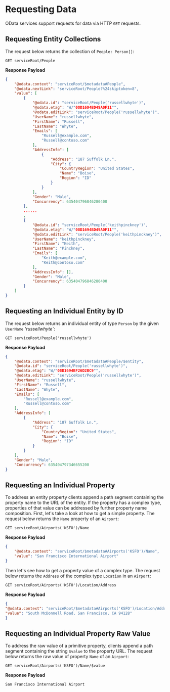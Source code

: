 # Requesting Data  

OData services support requests for data via HTTP `GET` requests.

## Requesting Entity Collections

The request below returns the collection of `People: Person[]`:

```
GET serviceRoot/People
```

**Response Payload**  

``` json
{
    "@odata.context": "serviceRoot/$metadata#People",
    "@odata.nextLink": "serviceRoot/People?%24skiptoken=8",
    "value": [
        {
            "@odata.id": "serviceRoot/People('russellwhyte')",
            "@odata.etag": "W/"08D1694BD49A0F11"",
            "@odata.editLink": "serviceRoot/People('russellwhyte')",
            "UserName": "russellwhyte",
            "FirstName": "Russell",
            "LastName": "Whyte",
            "Emails": [
                "Russell@example.com",
                "Russell@contoso.com"
            ],
            "AddressInfo": [
                {
                    "Address": "187 Suffolk Ln.",
                    "City": {
                        "CountryRegion": "United States",
                        "Name": "Boise",
                        "Region": "ID"
                    }
                }
            ],
            "Gender": "Male",
            "Concurrency": 635404796846280400
        },
        ......
        ,
        {
            "@odata.id": "serviceRoot/People('keithpinckney')",
            "@odata.etag": "W/"08D1694BD49A0F11"",
            "@odata.editLink": "serviceRoot/People('keithpinckney')",
            "UserName": "keithpinckney",
            "FirstName": "Keith",
            "LastName": "Pinckney",
            "Emails": [
                "Keith@example.com",
                "Keith@contoso.com"
            ],
            "AddressInfo": [],
            "Gender": "Male",
            "Concurrency": 635404796846280400
        }
    ]
}
```

## Requesting an Individual Entity by ID

The request below returns an individual entity of type `Person` by the given `UserName` *'russellwhyte`*:

```
GET serviceRoot/People('russellwhyte')
```

**Response Payload**  

``` json
{
    "@odata.context": "serviceRoot/$metadata#People/$entity",
    "@odata.id": "serviceRoot/People('russellwhyte')",
    "@odata.etag": "W/"08D1694BF26D2BC9"",
    "@odata.editLink": "serviceRoot/People('russellwhyte')",
    "UserName": "russellwhyte",
    "FirstName": "Russell",
    "LastName": "Whyte",
    "Emails": [
        "Russell@example.com",
        "Russell@contoso.com"
    ],
    "AddressInfo": [
        {
            "Address": "187 Suffolk Ln.",
            "City": {
                "CountryRegion": "United States",
                "Name": "Boise",
                "Region": "ID"
            }
        }
    ],
    "Gender": "Male",
    "Concurrency": 635404797346655200
}
```

## Requesting an Individual Property  

To address an entity property clients append a path segment containing the property name to the URL of the entity. If the property has a complex type, properties of that value can be addressed by further property name composition. First, let's take a look at how to get a simple property. The request below returns the `Name` property of an `Airport`:

```
GET serviceRoot/Airports('KSFO')/Name
```

**Response Payload**

``` json
{
    "@odata.context": "serviceRoot/$metadata#Airports('KSFO')/Name",
    "value": "San Francisco International Airport"
}
```

Then let's see how to get a property value of a complex type. The request below returns the `Address` of the complex type `Location` in an `Airport`:

```
GET serviceRoot/Airports('KSFO')/Location/Address
```

**Response Payload**

``` json
{
"@odata.context": "serviceRoot/$metadata#Airports('KSFO')/Location/Address",
"value": "South McDonnell Road, San Francisco, CA 94128"
}
```

## Requesting an Individual Property Raw Value

To address the raw value of a primitive property, clients append a path segment containing the string `$value` to the property URL. The request below returns the raw value of property `Name` of an `Airport`:

```
GET serviceRoot/Airports('KSFO')/Name/$value
```

**Response Payload**

```
San Francisco International Airport
```